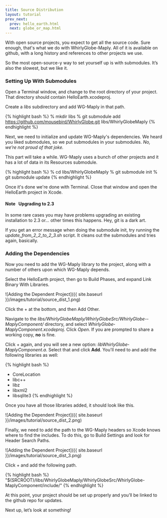 ```yaml
---
title: Source Distribution
layout: tutorial
prev_next:
  prev: hello_earth.html
  next: globe_or_map.html
---
```


With open source projects, you expect to get all the source code.  Sure enough, that's what we do with WhirlyGlobe-Maply.  All of it is available on github, with a long history and references to other projects we use.

So the most open-source-y way to set yourself up is with submodules.  It’s also the slowest, but we like it.

### Setting Up With Submodules

Open a Terminal window, and change to the root directory of your project. That directory should contain HelloEarth.xcodeproj.

Create a _libs_ subdirectory and add WG-Maply in that path.

{% highlight bash %}
% mkdir libs
% git submodule add https://github.com/mousebird/WhirlyGlobe.git libs/WhirlyGlobeMaply
{% endhighlight %}

Next, we need to initialize and update WG-Maply's dependencies.  We heard you liked submodules, so we put submodules in your submodules.  _No, we’re not proud of that joke._

This part will take a while.  WG-Maply uses a bunch of other projects and it has a lot of data in its Resources submodule.

{% highlight bash %}
% cd libs/WhirlyGlobe­Maply
% git submodule init
% git submodule update
{% endhighlight %}

Once it's done we're done with Terminal. Close that window and open the HelloEarth project in Xcode.

<div class="well">
<h4><span class="label label-warning" style="margin-right:10px">Note</span>Upgrading to 2.3</h4>

<p>
  In some rare cases you may have problems upgrading an existing installation to 2.3 or… other times this happens. Hey, git is a dark art.
</p>

<p>
  If you get an error message when doing the submodule init, try running the <i>update_from_2_2_to_2_3.sh</i> script.  It cleans out the submodules and tries again, basically.
</p>
</div>

### Adding the Dependencies

Now you need to add the WG-Maply library to the project, along with a number of others upon which WG-Maply depends. 

Select the HelloEarth project, then go to Build Phases, and expand Link Binary With Libraries.

![Adding the Dependent Project]({{ site.baseurl }}/images/tutorial/source_dist_1.png)

Click the + at the bottom, and then Add Other.

Navigate to the _libs/WhirlyGlobeMaply/WhirlyGlobeSrc/WhirlyGlobe-­MaplyComponent/_ directory, and select _WhirlyGlobe­MaplyComponent.xcodeproj_. Click *Open*.  If you are prompted to share a working copy, **no** is fine.

Click + again, and you will see a new option: _libWhirlyGlobe­MaplyComponent.a_. Select that and click **Add**. You'll need to and add the following libraries as well:

{% highlight bash %}
+ CoreLocation
+ libc++
+ libz
+ libxml2
+ libsqlite3
{% endhighlight %}

Once you have all those libraries added, it should look like this.

![Adding the Dependent Project]({{ site.baseurl }}/images/tutorial/source_dist_2.png)

Finally, we need to add the path to the WG-Maply headers so Xcode knows where to find the includes. To do this, go to Build Settings and look for Header Search Paths. 

![Adding the Dependent Project]({{ site.baseurl }}/images/tutorial/source_dist_3.png)

Click + and add the following path.

{% highlight bash %}
"$(SRCROOT)/libs/WhirlyGlobeMaply/WhirlyGlobeSrc/WhirlyGlobe-MaplyComponent/include/"
{% endhighlight %}

At this point, your project should be set up properly and you’ll be linked to the github repo for updates.

Next up, let’s look at something!
